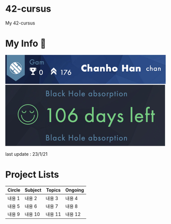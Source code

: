 # 42-cursus

My 42-cursus


# My Info 🙂

![ex_screenshot](./img/info_1.jpg)
![ex_screenshot](./img/info_2.jpg)

last update : 23/1/21

# Project Lists

|Circle|Subject|Topics|Ongoing|
|---|---|---|---|
|내용 1|내용 2|내용 3|내용 4|
|내용 5|내용 6|내용 7|내용 8|
|내용 9|내용 10|내용 11|내용 12|
